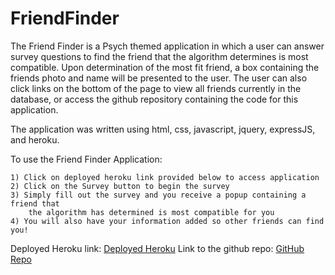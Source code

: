 # FriendFinder

The Friend Finder is a Psych themed application in which a user can answer survey questions to find the friend that the algorithm determines is most compatible. Upon determination of the most fit friend, a box containing the friends photo and name will be presented to the user. The user can also click links on the bottom of the page to view all friends currently in the database, or access the github repository containing the code for this application. 

The application was written using html, css, javascript, jquery, expressJS, and heroku.

To use the Friend Finder Application: 

    1) Click on deployed heroku link provided below to access application
    2) Click on the Survey button to begin the survey
    3) Simply fill out the survey and you receive a popup containing a friend that 
        the algorithm has determined is most compatible for you
    4) You will also have your information added so other friends can find you!


Deployed Heroku link: [Deployed Heroku](https://evening-inlet-95607.herokuapp.com/)
Link to the github repo: [GitHub Repo](https://github.com/nguyenj0215/bamazon)